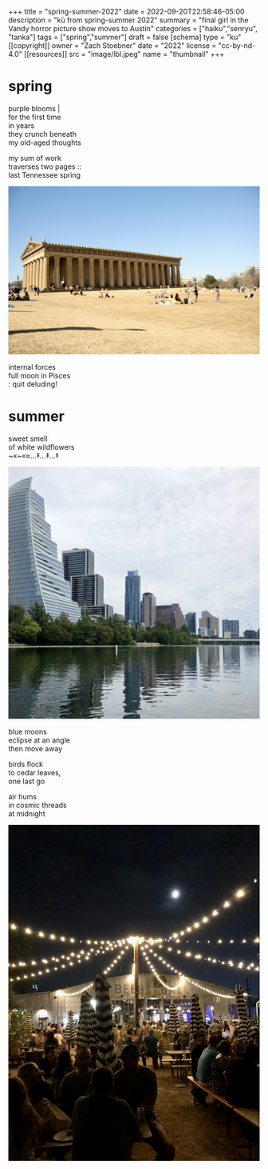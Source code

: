 +++
title = "spring-summer-2022"
date = 2022-09-20T22:58:46-05:00
description = "kū from spring-summer 2022"
summary = "final girl in the Vandy horror picture show moves to Austin"
categories = ["haiku","senryu", "tanka"]
tags = ["spring","summer"]
draft = false
[schema]
  type = "ku"
[[copyright]]
  owner = "Zach Stoebner"
  date = "2022"
  license = "cc-by-nd-4.0"
[[resources]]
  src = "image/lbl.jpeg"
  name = "thumbnail"
+++

# spring

purple blooms | <br>
for the first time <br>
in years <br>
they crunch beneath <br>
my old-aged thoughts <br>

my sum of work <br>
traverses two pages :: <br>
last Tennessee spring <br>

<img src="image/parthenon.JPG" />

internal forces <br>
full moon in Pisces <br>
: quit deluding! <br>


# summer 

sweet smell <br>
of white wildflowers <br>
~«~«≈…‡…‡…‡ <br>

<img src="image/lbl.jpeg" />

blue moons <br>
eclipse at an angle <br>
then move away <br>

birds flock <br>
to cedar leaves, <br>
one last go <br>

air hums <br>
in cosmic threads <br>
at midnight <br>

<img src="image/cmw.jpeg" />
